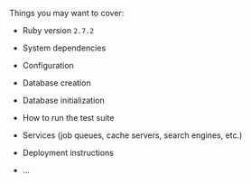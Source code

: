 Things you may want to cover:

* Ruby version
```2.7.2```
* System dependencies

* Configuration

* Database creation

* Database initialization

* How to run the test suite

* Services (job queues, cache servers, search engines, etc.)

* Deployment instructions

* ...
